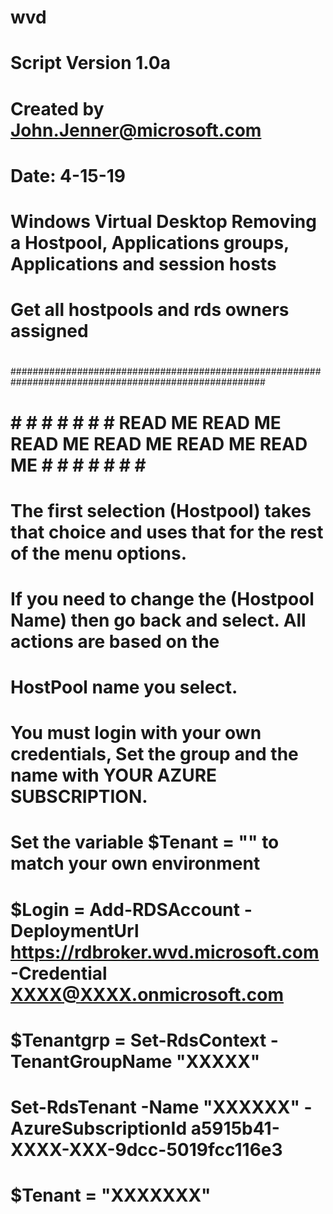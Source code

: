 # wvd
#
# Script Version 1.0a                                                                                #
# Created by John.Jenner@microsoft.com                                                               #
# Date: 4-15-19                                                                                      #
# Windows Virtual Desktop Removing a Hostpool, Applications groups, Applications and session hosts   #
# Get all hostpools and rds owners assigned                                                          #
#                                                                                                    #
######################################################################################################
#
#
# # # # # # # # READ ME READ ME READ ME READ ME READ ME READ ME # # # # # # # # 
#
# The first selection (Hostpool) takes that choice and uses that for the rest of the menu options. 
# If you need to change the (Hostpool Name) then go back and select. All actions are based on the
# HostPool name you select. 
#
#
# You must login with your own credentials, Set the group and the name with YOUR AZURE SUBSCRIPTION.
#
# Set the variable $Tenant = "" to match your own environment
#
# $Login = Add-RDSAccount -DeploymentUrl https://rdbroker.wvd.microsoft.com -Credential XXXX@XXXX.onmicrosoft.com
# $Tenantgrp = Set-RdsContext -TenantGroupName "XXXXX" 
# Set-RdsTenant -Name "XXXXXX" -AzureSubscriptionId a5915b41-XXXX-XXX-9dcc-5019fcc116e3 
# $Tenant = "XXXXXXX"

